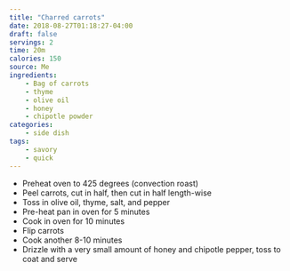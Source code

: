 ```yaml
---
title: "Charred carrots"
date: 2018-08-27T01:18:27-04:00
draft: false
servings: 2
time: 20m
calories: 150
source: Me
ingredients:
    - Bag of carrots
    - thyme
    - olive oil
    - honey
    - chipotle powder
categories:
    - side dish
tags:
    - savory
    - quick
---
```


* Preheat oven to 425 degrees (convection roast)
* Peel carrots, cut in half, then cut in half length-wise
* Toss in olive oil, thyme, salt, and pepper
* Pre-heat pan in oven for 5 minutes
* Cook in oven for 10 minutes
* Flip carrots
* Cook another 8-10 minutes
* Drizzle with a very small amount of honey and chipotle pepper, toss to coat and serve
